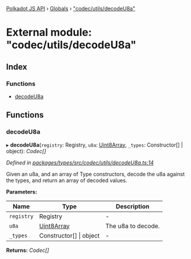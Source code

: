 [Polkadot JS API](../README.md) › [Globals](../globals.md) › ["codec/utils/decodeU8a"](_codec_utils_decodeu8a_.md)

# External module: "codec/utils/decodeU8a"

## Index

### Functions

* [decodeU8a](_codec_utils_decodeu8a_.md#decodeu8a)

## Functions

###  decodeU8a

▸ **decodeU8a**(`registry`: Registry, `u8a`: [Uint8Array](../classes/_codec_raw_.raw.md#static-uint8array), `_types`: Constructor[] | object): *Codec[]*

*Defined in [packages/types/src/codec/utils/decodeU8a.ts:14](https://github.com/polkadot-js/api/blob/9c913fb482/packages/types/src/codec/utils/decodeU8a.ts#L14)*

Given an u8a, and an array of Type constructors, decode the u8a against the
types, and return an array of decoded values.

**Parameters:**

Name | Type | Description |
------ | ------ | ------ |
`registry` | Registry | - |
`u8a` | [Uint8Array](../classes/_codec_raw_.raw.md#static-uint8array) | The u8a to decode. |
`_types` | Constructor[] &#124; object | - |

**Returns:** *Codec[]*

